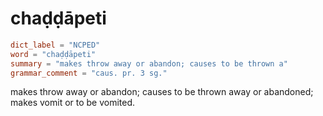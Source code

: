 # chaḍḍāpeti

``` toml
dict_label = "NCPED"
word = "chaḍḍāpeti"
summary = "makes throw away or abandon; causes to be thrown a"
grammar_comment = "caus. pr. 3 sg."
```

makes throw away or abandon; causes to be thrown away or abandoned; makes vomit or to be vomited.


